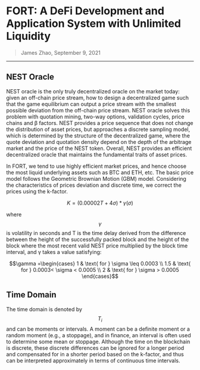 # FORT: A DeFi Development and Application System with Unlimited Liquidity

> James Zhao, September 9, 2021

---

## NEST Oracle

NEST oracle is the only truly decentralized oracle on the market today: given an off-chain price stream, how to design a decentralized game such that the game equilibrium can output a price stream with the smallest possible deviation from the off-chain price stream. NEST oracle solves this problem with quotation mining, two-way options, validation cycles, price chains and β factors. NEST provides a price sequence that does not change the distribution of asset prices, but approaches a discrete sampling model, which is determined by the structure of the decentralized game, where the quote deviation and quotation density depend on the depth of the arbitrage market and the price of the NEST token. Overall, NEST provides an efficient decentralized oracle that maintains the fundamental traits of asset prices.

In FORT, we tend to use highly efficient market prices, and hence choose the most liquid underlying assets such as BTC and ETH, etc. The basic price model follows the Geometric Brownian Motion (GBM) model. Considering the characteristics of prices deviation and discrete time, we correct the prices using the k-factor.

$$K= \left ( 0.00002T+4\sigma  \right)\ast \gamma \left ( \sigma  \right )$$

where $$\gamma$$ is volatility in seconds and T is the time delay derived from the difference between the height of the successfully packed block and the height of the block where the most recent valid NEST price multiplied by the block time interval, and γ takes a value satisfying:

$$\gamma =\begin{cases}
1 & \text{ for } \sigma \leq 0.0003 \\ 
1.5 & \text{ for } 0.0003< \sigma < 0.0005 \\ 
2 & \text{ for } \sigma > 0.0005 
\end{cases}$$

## Time Domain

The time domain is denoted by $$T_{i}$$ and can be moments or intervals. A moment can be a definite moment or a random moment (e.g., a stoppage), and in finance, an interval is often used to determine some mean or stoppage. Although the time on the blockchain is discrete, these discrete differences can be ignored for a longer period and compensated for in a shorter period based on the k-factor, and thus can be interpreted approximately in terms of continuous time intervals.